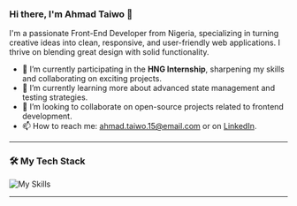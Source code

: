 ### Hi there, I'm Ahmad Taiwo 👋

I'm a passionate Front-End Developer from Nigeria, specializing in turning creative ideas into clean, responsive, and user-friendly web applications. I thrive on blending great design with solid functionality.

- 🔭 I’m currently participating in the **HNG Internship**, sharpening my skills and collaborating on exciting projects.
- 🌱 I’m currently learning more about advanced state management and testing strategies.
- 👯 I’m looking to collaborate on open-source projects related to frontend development.
- 📫 How to reach me: [ahmad.taiwo.15@email.com](mailto:ahmad.taiwo.15@email.com) or on [LinkedIn](https://www.linkedin.com/in/ahmad-taiwo/).

---

### 🛠️ My Tech Stack

<!-- This is a cool way to display your skills with icons! -->
![My Skills](https://skillicons.dev/icons?i=react,nextjs,ts,js,tailwind,chakra,html,css,git,vscode,figma)

---
